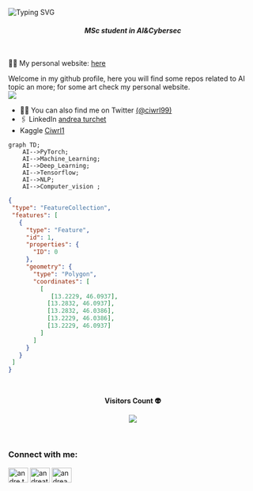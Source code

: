 <!--Title @andreaturchet-->
![Typing SVG](https://readme-typing-svg.herokuapp.com/?color=FF0000&size=35&center=true&vCenter=true&width=1000&lines=HELLO👋;I'm+from+Italy;Welcome!)
<br>
<h4 align="center"><i>MSc student in AI&Cybersec</i></h4>
<br>

👨‍💻 My personal website: [here](https://andreaturchet.github.io)

Welcome in my github profile, here you will find some repos related to AI topic an more; for some art check my personal website.<br>![](https://komarev.com/ghpvc/?username=andreaturket&color=red)

- 👨‍💻 You can also find me on Twitter [(@ciwrl99)](https://twitter.com/ciwrl99)
- 🖇️ LinkedIn [andrea turchet](https://www.linkedin.com/in/andrea-turchet-90a303229/)
- Kaggle [Ciwrl1](https://www.kaggle.com/ciwrl1)


<!--Graph-->
<!--![Andrea's github activity graph](https://github-readme-activity-graph.vercel.app/graph?username=andreaturket&bg_color=0d1117&color=ffffff&line=00b3ff&point=f9fafa&area=true&hide_border=true)-->
   <!--Front End-->
```mermaid
graph TD;
    AI-->PyTorch;
    AI-->Machine_Learning;
    AI-->Deep_Learning;
    AI-->Tensorflow;
    AI-->NLP;
    AI-->Computer_vision ;
   ```
   
 <!--Coordenadas  - My Home-->
  
 ```geojson
{
  "type": "FeatureCollection",
  "features": [
    {
      "type": "Feature",
      "id": 1,
      "properties": {
        "ID": 0
      },
      "geometry": {
        "type": "Polygon",
        "coordinates": [
          [
             [13.2229, 46.0937],
            [13.2832, 46.0937],
            [13.2832, 46.0386],
            [13.2229, 46.0386],
            [13.2229, 46.0937]
          ]
        ]
      }
    }
  ]
}
```
<!--visitors count-->   
<div align="center">
<br><p align="centre"><b>Visitors Count 👽 </b></p>  
<p align="center"><img align="center" src="https://profile-counter.glitch.me/{andreaturket}/count.svg" /></p> 
<br>
</div>
  

<p align="left">
<h3 align="left">Connect with me:</h3>
<a href="mailto:andre.turky@gmail.com" target="blank"><img align="center" src="https://cdn.jsdelivr.net/npm/simple-icons@3.0.1/icons/gmail.svg" alt="andre.turky@gmail.com" height="30" width="40" /></a>
<a href="https://twitter.com/ciwrl99" target="blank"><img align="center" src="https://cdn.jsdelivr.net/npm/simple-icons@3.0.1/icons/twitter.svg" alt="andreaturchet" height="30" width="40" /></a>
<a href="https://www.linkedin.com/in/andrea-turchet-90a303229" target="blank"><img align="center" src="https://cdn.jsdelivr.net/npm/simple-icons@3.0.1/icons/linkedin.svg" alt="andrea-turchet-90a303229" height="30" width="40" /></a>
</p>

